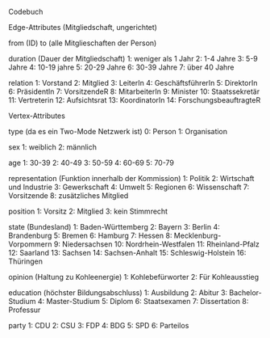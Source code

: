 Codebuch

Edge-Attributes (Mitgliedschaft, ungerichtet)

from (ID)
to (alle Mitglieschaften der Person)

duration (Dauer der Mitgliedschaft)
1: weniger als 1 Jahr
2: 1-4 Jahre
3: 5-9 Jahre
4: 10-19 jahre
5: 20-29 Jahre
6: 30-39 Jahre
7: über 40 Jahre

relation 
1: Vorstand
2: Mitglied
3: LeiterIn
4: GeschäftsführerIn
5: DirektorIn
6: PräsidentIn
7: VorsitzendeR
8: MitarbeiterIn
9: Minister
10: Staatssekretär
11: Vertreterin
12: Aufsichtsrat
13: KoordinatorIn
14: ForschungsbeauftragteR

Vertex-Attributes

type (da es ein Two-Mode Netzwerk ist)
0: Person
1: Organisation

sex
1: weiblich
2: männlich

age
1: 30-39
2: 40-49
3: 50-59
4: 60-69
5: 70-79

representation (Funktion innerhalb der Kommission)
1: Politik
2: Wirtschaft und Industrie
3: Gewerkschaft
4: Umwelt
5: Regionen
6: Wissenschaft
7: Vorsitzende
8: zusätzliches Mitglied

position 
1: Vorsitz
2: Mitglied
3: kein Stimmrecht

state (Bundesland)
1:  Baden-Württemberg
2:  Bayern
3:  Berlin
4:  Brandenburg
5:  Bremen
6:  Hamburg
7:  Hessen
8:  Mecklenburg-Vorpommern
9:  Niedersachsen
10: Nordrhein-Westfalen
11: Rheinland-Pfalz
12: Saarland
13: Sachsen
14: Sachsen-Anhalt
15: Schleswig-Holstein
16: Thüringen

opinion (Haltung zu Kohleenergie)
1: Kohlebefürworter
2: Für Kohleausstieg

education (höchster Bildungsabschluss)
1: Ausbildung 
2: Abitur
3: Bachelor-Studium
4: Master-Studium
5: Diplom
6: Staatsexamen
7: Dissertation
8: Professur

party
1: CDU
2: CSU
3: FDP
4: BDG
5: SPD
6: Parteilos


